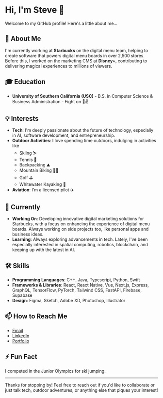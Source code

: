 # Hi, I'm Steve 👋

Welcome to my GitHub profile! Here's a little about me...

## 🚀 About Me

I'm currently working at **Starbucks** on the digital menu team, helping to create software that powers digital menu boards in over 2,500 stores. Before this, I worked on the marketing CMS at **Disney+**, contributing to delivering magical experiences to millions of viewers.

## 🎓 Education

- **University of Southern California (USC)** - B.S. in Computer Science & Business Administration - Fight on 💯✌️

## 💡 Interests

- **Tech**: I'm deeply passionate about the future of technology, especially in AI, software development, and entrepreneurship.
- **Outdoor Activities**: I love spending time outdoors, indulging in activities like
  - Skiing ⛷️
  - Tennis 🎾
  - Backpacking ⛰️
  - Mountain Biking 🚵‍♂️
  - Golf ⛳
  - Whitewater Kayaking 🌊
- **Aviation**: I'm a licensed pilot ✈️

## 🌱 Currently

- **Working On**: Developing innovative digital marketing solutions for Starbucks, with a focus on enhancing the experience of digital menu boards. Always working on side projects too, like personal apps and business ideas.
- **Learning**: Always exploring advancements in tech. Lately, I've been especially interested in spatial computing, robotics, blockchain, and keeping up with the latest in AI.

## 🛠️ Skills

- **Programming Languages**: C++, Java, Typescript, Python, Swift
- **Frameworks & Libraries**: React, React Native, Vue, Next.js, Express, GraphQL, TensorFlow, PyTorch, Tailwind CSS, FastAPI, Firebase, Supabase
- **Design**: Figma, Sketch, Adobe XD, Photoshop, Illustrator

## 📫 How to Reach Me

- [Email](mailto:anderssj@usc.edu)
- [LinkedIn](https://www.linkedin.com/in/anderson9)
- [Portfolio](https://www.stephen-james-anderson.com)

## ⚡ Fun Fact

I competed in the Junior Olympics for ski jumping.

---

Thanks for stopping by! Feel free to reach out if you'd like to collaborate or just talk tech, outdoor adventures, or anything else that piques your interest!
